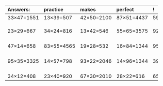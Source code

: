 | Answers: | practice | makes | perfect | ! |
| :--- | :--- | :--- | :--- | :--- |
| 33×47=1551 | 13×39=507 | 42×50=2100 | 87×51=4437 | 59×79=4661 | 
|   |   |   |   |   | 
|   |   |   |   |   | 
|   |   |   |   |   | 
| 23×29=667 | 34×24=816 | 13×42=546 | 55×65=3575 | 92×11=1012 | 
|   |   |   |   |   | 
|   |   |   |   |   | 
|   |   |   |   |   | 
|   |   |   |   |   | 
| 47×14=658 | 83×55=4565 | 19×28=532 | 16×84=1344 | 95×57=5415 | 
|   |   |   |   |   | 
|   |   |   |   |   | 
|   |   |   |   |   | 
|   |   |   |   |   | 
| 95×35=3325 | 14×57=798 | 93×22=2046 | 14×96=1344 | 39×37=1443 | 
|   |   |   |   |   | 
|   |   |   |   |   | 
|   |   |   |   |   | 
|   |   |   |   |   | 
| 34×12=408 | 23×40=920 | 67×30=2010 | 28×22=616 | 65×49=3185 | 

